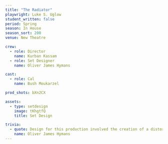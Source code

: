 ```yaml
---
title: "The Radiator"
playwright: Luke S. Uglow
student_written: false
period: Spring
season: In House
season_sort: 200
venue: New Theatre

crew:
  - role: Director
    name: Kurban Kassam
  - role: Set Designer
    name: Oliver James Hymans

cast:
  - role: Cal
    name: Bush Moukarzel

prod_shots: bXn2CX

assets:
  - type: setdesign
    image: tKhgtfQ
    title: Set Design

trivia:
  - quote: Design for this production involved the creation of a distorted domestic interior, which initially needed to be cluttered with objects, could slowly be removed to leave a gloomy, empty interior.  The starkness of the finalised design needed to reflect the main character’s tormented existential searching, with walls which appeared to close in as well as act as a blank canvas to his words of written poetry.
    name: Oliver James Hymans
---
```

